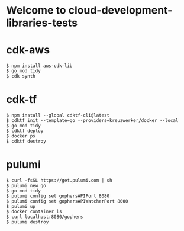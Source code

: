 # Welcome to cloud-development-libraries-tests

# cdk-aws

```
$ npm install aws-cdk-lib
$ go mod tidy
$ cdk synth
```

# cdk-tf

```
$ npm install --global cdktf-cli@latest
$ cdktf init --template=go --providers=kreuzwerker/docker --local
$ go mod tidy
$ cdktf deploy
$ docker ps
$ cdktf destroy
```

# pulumi

```
$ curl -fsSL https://get.pulumi.com | sh
$ pulumi new go
$ go mod tidy
$ pulumi config set gophersAPIPort 8080
$ pulumi config set gophersAPIWatcherPort 8000
$ pulumi up
$ docker container ls
$ curl localhost:8080/gophers
$ pulumi destroy
```